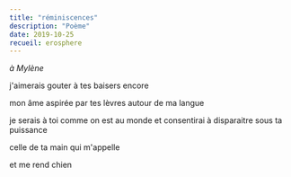 ```yaml
---
title: "réminiscences"
description: "Poème"
date: 2019-10-25
recueil: erosphere
---
```


*à Mylène*

j'aimerais gouter à tes baisers
encore

mon âme aspirée par tes lèvres
autour de ma langue

je serais à toi comme on est au monde
et consentirai à disparaitre sous ta puissance

celle de ta main qui m'appelle

et me rend chien
